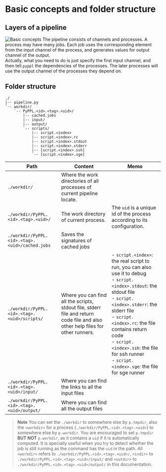 # Basic concepts and folder structure

<!-- toc -->

## Layers of a pipeline
![Basic concepts](https://github.com/pwwang/pyppl/raw/master/docs/concept.png)
The pipeline consists of channels and processes. A process may have many jobs. Each job uses the corresponding element from the input channel of the process, and generates values for output channel of the output.  
Actually, what you need to do is just specify the first input channel, and then tell `pyppl` the dependencies of the processes. The later processes will use the output channel of the processes they depend on.

## Folder structure
```
./
|-- pipeline.py
`-- workdir/                      
    `-- PyPPL.<id>.<tag>.<uid>/   
        |-- cached.jobs
        |-- input/
        |-- output/
        `-- scripts/
            |-- script.<index>
            |-- script.<index>.rc
            |-- script.<index>.stdout
            |-- script.<index>.stderr
            |-- [script.<index>.ssh]
            `-- [script.<index>.sge]
```

| Path | Content | Memo |
|------|---------|------|
|`./workdir/`|Where the work directories of all processes of current pipeline locate.||
|`./workdir/PyPPL.<id>.<tag>.<uid>/`|The work directory of current process.|The `uid` is a unique id of the process according to its configuration.|
|`./workdir/PyPPL.<id>.<tag>.<uid>/cached.jobs`|Saves the signatures of cached jobs||
|`./workdir/PyPPL.<id>.<tag>.<uid>/scripts/`|Where you can find all the scripts, stdout file, stderr file and return code file and also other help files for other runners.|-  `script.<index>`: the real script to run, you can also use it to debug<br />- `script.<index>.stdout`: the stdout file<br />- `script.<index>.stderr`: the stderr file<br />- `script.<index>.rc`: the file contains return code<br />- `script.<index>.ssh`: the file for ssh runner<br />- `script.<index>.sge`: the file for sge runner|
|`./workdir/PyPPL.<id>.<tag>.<uid>/input/`|Where you can find the links to all the input files||
|`./workdir/PyPPL.<id>.<tag>.<uid>/output/`|Where you can find all the output files||

> **Note** You can set the `./workdir` to somewhere else by `p.tmpdir`, also the `<workdir>` for a process (`./workdir/PyPPL.<id>.<tag>.<uid>`) to somewhere else by `p.workdir`. You are encouraged to set `p.tmpdir` **BUT NOT** `p.workdir`, as it contains a `uid` if it is automatically computed. It is specially useful when you try to detect whether the job is still running as the command has the `uid` in the path.
All `<workdir>` refers to `./workdir/PyPPL.<id>.<tag>.<uid>/`, `<indir>` to `./workdir/PyPPL.<id>.<tag>.<uid>/input/` and `<outdir>` to `./workdir/PyPPL.<id>.<tag>.<uid>/output/` in this documentation.